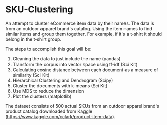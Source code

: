 # SKU-Clustering

An attempt to cluster eCommerce item data by their names. The data is from an outdoor apparel brand's catalog. Using the item names to find similar items and group them together. For example, if it's a t-shirt it should belong in the t-shirt group.

The steps to accomplish this goal will be:

1. Cleaning the data to just include the name (pandas)
2. Transform the corpus into vector space using tf-idf (Sci Kit)
3. Calculating cosine distance between each document as a measure of similarity (Sci Kit)
4. Hierarchical Clustering and Dendrogram (Scipy)
5. Cluster the documents with k-means (Sci Kit)
6. Use MDS to reduce the dimension
7. Plot the clusters (matplotlib)


The dataset consists of 500 actual SKUs from an outdoor apparel brand's product catalog downloaded from Kaggle (https://www.kaggle.com/cclark/product-item-data). 



